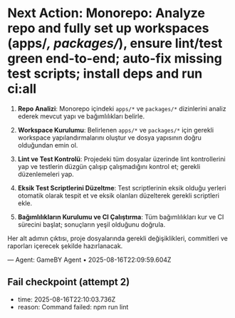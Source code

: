 # Next Action: Monorepo: Analyze repo and fully set up workspaces (apps/*, packages/*), ensure lint/test green end-to-end; auto-fix missing test scripts; install deps and run ci:all

1. **Repo Analizi**: Monorepo içindeki `apps/*` ve `packages/*` dizinlerini analiz ederek mevcut yapı ve bağımlılıkları belirle.

2. **Workspace Kurulumu**: Belirlenen `apps/*` ve `packages/*` için gerekli workspace yapılandırmalarını oluştur ve dosya yapısının doğru olduğundan emin ol.

3. **Lint ve Test Kontrolü**: Projedeki tüm dosyalar üzerinde lint kontrollerini yap ve testlerin düzgün çalışıp çalışmadığını kontrol et; gerekli düzenlemeleri yap.

4. **Eksik Test Scriptlerini Düzeltme**: Test scriptlerinin eksik olduğu yerleri otomatik olarak tespit et ve eksik olanları düzelterek gerekli scriptleri ekle.

5. **Bağımlılıkların Kurulumu ve CI Çalıştırma**: Tüm bağımlılıkları kur ve CI sürecini başlat; sonuçların yeşil olduğunu doğrula. 

Her alt adımın çıktısı, proje dosyalarında gerekli değişiklikleri, commitleri ve raporları içerecek şekilde hazırlanacak.

— Agent: GameBY Agent • 2025-08-16T22:09:59.604Z


## Fail checkpoint (attempt 2)
- time: 2025-08-16T22:10:03.736Z
- reason: Command failed: npm run lint
